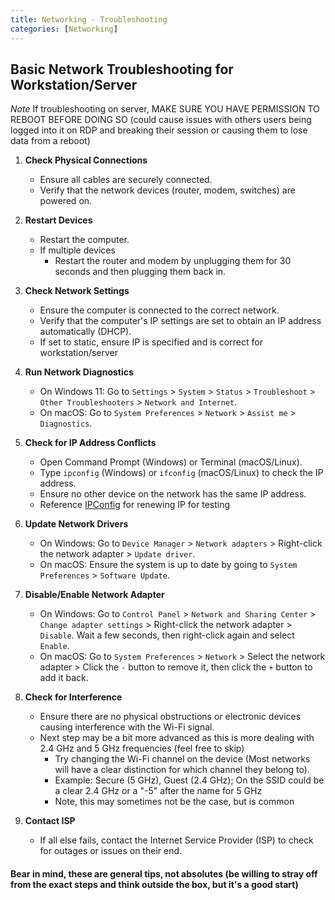 ```yaml
---
title: Networking - Troubleshooting
categories: [Networking]
---
```


## Basic Network Troubleshooting for Workstation/Server

*Note* If troubleshooting on server, MAKE SURE YOU HAVE PERMISSION TO REBOOT BEFORE DOING SO (could cause issues with others users being logged into it on RDP and breaking their session or causing them to lose data from a reboot)

1.  **Check Physical Connections**
    - Ensure all cables are securely connected.
    - Verify that the network devices (router, modem, switches) are powered on.

2.  **Restart Devices**
    - Restart the computer.
    - If multiple devices
        - Restart the router and modem by unplugging them for 30 seconds and then plugging them back in.

3.  **Check Network Settings**
    - Ensure the computer is connected to the correct network.
    - Verify that the computer's IP settings are set to obtain an IP address automatically (DHCP).
    - If set to static, ensure IP is specified and is correct for workstation/server

4.  **Run Network Diagnostics**
    - On Windows 11: Go to `Settings` > `System` > `Status` > `Troubleshoot` > `Other Troubleshooters` > `Network and Internet`.
    - On macOS: Go to `System Preferences` > `Network` > `Assist me` > `Diagnostics`.

5.  **Check for IP Address Conflicts**
    - Open Command Prompt (Windows) or Terminal (macOS/Linux).
    - Type `ipconfig` (Windows) or `ifconfig` (macOS/Linux) to check the IP address.
    - Ensure no other device on the network has the same IP address.
    - Reference [IPConfig](https://beforethesurge.github.io/posts/commands-powershell/#ipconfig) for renewing IP for testing

6.  **Update Network Drivers**
    - On Windows: Go to `Device Manager` > `Network adapters` > Right-click the network adapter > `Update driver`.
    - On macOS: Ensure the system is up to date by going to `System Preferences` > `Software Update`.

7.  **Disable/Enable Network Adapter**
    - On Windows: Go to `Control Panel` > `Network and Sharing Center` > `Change adapter settings` > Right-click the network adapter > `Disable`. Wait a few seconds, then right-click again and select `Enable`.
    - On macOS: Go to `System Preferences` > `Network` > Select the network adapter > Click the `-` button to remove it, then click the `+` button to add it back.

8.  **Check for Interference**
    - Ensure there are no physical obstructions or electronic devices causing interference with the Wi-Fi signal.
    - Next step may be a bit more advanced as this is more dealing with 2.4 GHz and 5 GHz frequencies (feel free to skip)
        - Try changing the Wi-Fi channel on the device (Most networks will have a clear distinction for which channel they belong to).
        - Example: Secure (5 GHz), Guest (2.4 GHz); On the SSID could be a clear 2.4 GHz or a "-5" after the name for 5 GHz
        - Note, this may sometimes not be the case, but is common

9.  **Contact ISP**
    - If all else fails, contact the Internet Service Provider (ISP) to check for outages or issues on their end.

#### Bear in mind, these are general tips, not absolutes (be willing to stray off from the exact steps and think outside the box, but it's a good start)
